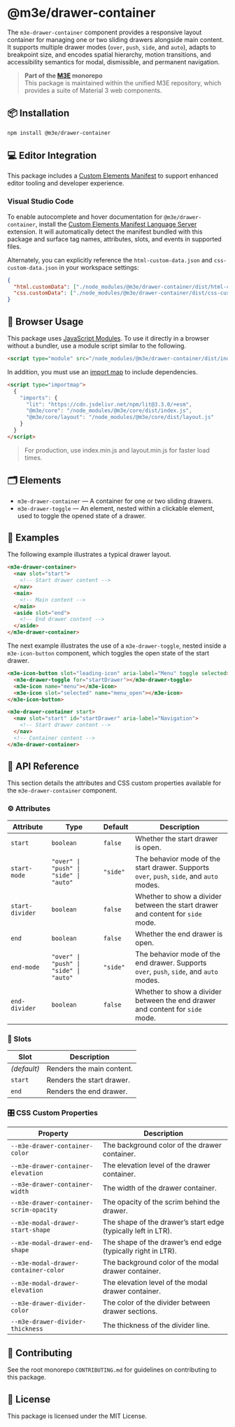 # @m3e/drawer-container

The `m3e-drawer-container` component provides a responsive layout container for managing one or two sliding drawers alongside main content. It supports multiple drawer modes (`over`, `push`, `side`, and `auto`), adapts to breakpoint size, and encodes spatial hierarchy, motion transitions, and accessibility semantics for modal, dismissible, and permanent navigation.

> **Part of the [M3E](../../README.md) monorepo**  
> This package is maintained within the unified M3E repository, which provides a suite of Material 3 web components.

## 📦 Installation

```bash
npm install @m3e/drawer-container
```

## 💻 Editor Integration

This package includes a [Custom Elements Manifest](https://github.com/webcomponents/custom-elements-manifest) to support enhanced editor tooling and developer experience.

### Visual Studio Code

To enable autocomplete and hover documentation for `@m3e/drawer-container`, install the [Custom Elements Manifest Language Server](https://marketplace.visualstudio.com/items?itemName=pwrs.cem-language-server-vscode) extension. It will automatically detect the manifest bundled with this package and surface tag names, attributes, slots, and events in supported files.

Alternately, you can explicitly reference the `html-custom-data.json` and `css-custom-data.json` in your workspace settings:

```json
{
  "html.customData": ["./node_modules/@m3e/drawer-container/dist/html-custom-data.json"],
  "css.customData": ["./node_modules/@m3e/drawer-container/dist/css-custom-data.json"]
}
```

## 🚀 Browser Usage

This package uses [JavaScript Modules](https://developer.mozilla.org/en-US/docs/Web/JavaScript/Guide/Modules#module_specifiers). To use it directly in a browser without a bundler, use a module script similar to the following.

```html
<script type="module" src="/node_modules/@m3e/drawer-container/dist/index.js"></script>
```

In addition, you must use an [import map](https://developer.mozilla.org/en-US/docs/Web/HTML/Reference/Elements/script/type/importmap) to include dependencies.

```html
<script type="importmap">
  {
    "imports": {
      "lit": "https://cdn.jsdelivr.net/npm/lit@3.3.0/+esm",
      "@m3e/core": "/node_modules/@m3e/core/dist/index.js",
      "@m3e/core/layout": "/node_modules/@m3e/core/dist/layout.js"
    }
  }
</script>
```

> For production, use index.min.js and layout.min.js for faster load times.

## 🗂️ Elements

- `m3e-drawer-container` — A container for one or two sliding drawers.
- `m3e-drawer-toggle` — An element, nested within a clickable element, used to toggle the opened state of a drawer.

## 🧪 Examples

The following example illustrates a typical drawer layout.

```html
<m3e-drawer-container>
  <nav slot="start">
    <!-- Start drawer content -->
  </nav>
  <main>
    <!-- Main content -->
  </main>
  <aside slot="end">
    <!-- End drawer content -->
  </aside>
</m3e-drawer-container>
```

The next example illustrates the use of a `m3e-drawer-toggle`, nested inside a `m3e-icon-button` component, which toggles the open state of the start drawer.

```html
<m3e-icon-button slot="leading-icon" aria-label="Menu" toggle selected>
  <m3e-drawer-toggle for="startDrawer"></m3e-drawer-toggle>
  <m3e-icon name="menu"></m3e-icon>
  <m3e-icon slot="selected" name="menu_open"></m3e-icon>
</m3e-icon-button>

<m3e-drawer-container start>
  <nav slot="start" id="startDrawer" aria-label="Navigation">
    <!-- Start drawer content -->
  </nav>
  <!-- Container content -->
</m3e-drawer-container>
```

## 📖 API Reference

This section details the attributes and CSS custom properties available for the `m3e-drawer-container` component.

### ⚙️ Attributes

| Attribute       | Type                                   | Default  | Description                                                                               |
| --------------- | -------------------------------------- | -------- | ----------------------------------------------------------------------------------------- |
| `start`         | `boolean`                              | `false`  | Whether the start drawer is open.                                                         |
| `start-mode`    | `"over" \| "push" \| "side" \| "auto"` | `"side"` | The behavior mode of the start drawer. Supports `over`, `push`, `side`, and `auto` modes. |
| `start-divider` | `boolean`                              | `false`  | Whether to show a divider between the start drawer and content for `side` mode.           |
| `end`           | `boolean`                              | `false`  | Whether the end drawer is open.                                                           |
| `end-mode`      | `"over" \| "push" \| "side" \| "auto"` | `"side"` | The behavior mode of the end drawer. Supports `over`, `push`, `side`, and `auto` modes.   |
| `end-divider`   | `boolean`                              | `false`  | Whether to show a divider between the end drawer and content for `side` mode.             |

### 🧩 Slots

| Slot        | Description               |
| ----------- | ------------------------- |
| _(default)_ | Renders the main content. |
| `start`     | Renders the start drawer. |
| `end`       | Renders the end drawer.   |

### 🎛️ CSS Custom Properties

| Property                               | Description                                                   |
| -------------------------------------- | ------------------------------------------------------------- |
| `--m3e-drawer-container-color`         | The background color of the drawer container.                 |
| `--m3e-drawer-container-elevation`     | The elevation level of the drawer container.                  |
| `--m3e-drawer-container-width`         | The width of the drawer container.                            |
| `--m3e-drawer-container-scrim-opacity` | The opacity of the scrim behind the drawer.                   |
| `--m3e-modal-drawer-start-shape`       | The shape of the drawer’s start edge (typically left in LTR). |
| `--m3e-modal-drawer-end-shape`         | The shape of the drawer’s end edge (typically right in LTR).  |
| `--m3e-modal-drawer-container-color`   | The background color of the modal drawer container.           |
| `--m3e-modal-drawer-elevation`         | The elevation level of the modal drawer container.            |
| `--m3e-drawer-divider-color`           | The color of the divider between drawer sections.             |
| `--m3e-drawer-divider-thickness`       | The thickness of the divider line.                            |

## 🤝 Contributing

See the root monorepo `CONTRIBUTING.md` for guidelines on contributing to this package.

## 📄 License

This package is licensed under the MIT License.
